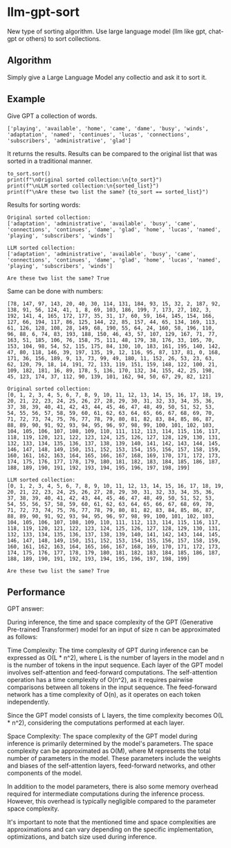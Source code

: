 # llm-gpt-sort
New type of sorting algorithm. Use large language model (llm like gpt, chat-gpt or others) to sort collections.

## Algorithm

Simply give a Large Language Model any collectio and ask it to sort it.

## Example

Give GPT a collection of words.

```['playing', 'available', 'home', 'came', 'dame', 'busy', 'winds', 'adaptation', 'named', 'continues', 'lucas', 'connections', 'subscribers', 'administrative', 'glad']```

It returns the results. Results can be compared to the original list that was sorted in a traditional manner.

```
to_sort.sort()
print(f"\nOriginal sorted collection:\n{to_sort}")
print(f"\nLLM sorted collection:\n{sorted_list}")
print(f"\nAre these two list the same? {to_sort == sorted_list}")
```

Results for sorting words:
```
Original sorted collection:
['adaptation', 'administrative', 'available', 'busy', 'came', 'connections', 'continues', 'dame', 'glad', 'home', 'lucas', 'named', 'playing', 'subscribers', 'winds']

LLM sorted collection:
['adaptation', 'administrative', 'available', 'busy', 'came', 'connections', 'continues', 'dame', 'glad', 'home', 'lucas', 'named', 'playing', 'subscribers', 'winds']

Are these two list the same? True
```

Same can be done with numbers:

```
[78, 147, 97, 143, 20, 40, 30, 114, 131, 184, 93, 15, 32, 2, 187, 92, 138, 91, 56, 124, 41, 1, 8, 69, 103, 186, 199, 7, 173, 27, 102, 3, 192, 141, 4, 165, 172, 177, 35, 31, 17, 60, 59, 164, 145, 154, 166, 127, 66, 194, 117, 86, 125, 144, 22, 85, 157, 44, 65, 134, 169, 113, 61, 126, 128, 108, 28, 149, 68, 190, 55, 64, 24, 160, 58, 196, 110, 96, 88, 6, 74, 83, 193, 188, 150, 46, 43, 57, 107, 129, 167, 71, 77, 163, 51, 185, 106, 76, 158, 75, 111, 48, 179, 38, 176, 33, 105, 70, 153, 104, 98, 54, 52, 115, 175, 84, 130, 10, 183, 161, 195, 140, 142, 47, 80, 118, 146, 39, 197, 135, 19, 12, 116, 95, 87, 137, 81, 0, 168, 171, 36, 156, 189, 9, 13, 73, 99, 49, 180, 11, 152, 26, 53, 23, 63, 62, 120, 79, 18, 14, 191, 72, 133, 119, 151, 159, 148, 122, 100, 21, 109, 182, 181, 16, 89, 178, 5, 136, 170, 132, 34, 155, 42, 25, 198, 45, 123, 174, 37, 112, 90, 139, 101, 162, 94, 50, 67, 29, 82, 121]
```

```
Original sorted collection:
[0, 1, 2, 3, 4, 5, 6, 7, 8, 9, 10, 11, 12, 13, 14, 15, 16, 17, 18, 19, 20, 21, 22, 23, 24, 25, 26, 27, 28, 29, 30, 31, 32, 33, 34, 35, 36, 37, 38, 39, 40, 41, 42, 43, 44, 45, 46, 47, 48, 49, 50, 51, 52, 53, 54, 55, 56, 57, 58, 59, 60, 61, 62, 63, 64, 65, 66, 67, 68, 69, 70, 71, 72, 73, 74, 75, 76, 77, 78, 79, 80, 81, 82, 83, 84, 85, 86, 87, 88, 89, 90, 91, 92, 93, 94, 95, 96, 97, 98, 99, 100, 101, 102, 103, 104, 105, 106, 107, 108, 109, 110, 111, 112, 113, 114, 115, 116, 117, 118, 119, 120, 121, 122, 123, 124, 125, 126, 127, 128, 129, 130, 131, 132, 133, 134, 135, 136, 137, 138, 139, 140, 141, 142, 143, 144, 145, 146, 147, 148, 149, 150, 151, 152, 153, 154, 155, 156, 157, 158, 159, 160, 161, 162, 163, 164, 165, 166, 167, 168, 169, 170, 171, 172, 173, 174, 175, 176, 177, 178, 179, 180, 181, 182, 183, 184, 185, 186, 187, 188, 189, 190, 191, 192, 193, 194, 195, 196, 197, 198, 199]

LLM sorted collection:
[0, 1, 2, 3, 4, 5, 6, 7, 8, 9, 10, 11, 12, 13, 14, 15, 16, 17, 18, 19, 20, 21, 22, 23, 24, 25, 26, 27, 28, 29, 30, 31, 32, 33, 34, 35, 36, 37, 38, 39, 40, 41, 42, 43, 44, 45, 46, 47, 48, 49, 50, 51, 52, 53, 54, 55, 56, 57, 58, 59, 60, 61, 62, 63, 64, 65, 66, 67, 68, 69, 70, 71, 72, 73, 74, 75, 76, 77, 78, 79, 80, 81, 82, 83, 84, 85, 86, 87, 88, 89, 90, 91, 92, 93, 94, 95, 96, 97, 98, 99, 100, 101, 102, 103, 104, 105, 106, 107, 108, 109, 110, 111, 112, 113, 114, 115, 116, 117, 118, 119, 120, 121, 122, 123, 124, 125, 126, 127, 128, 129, 130, 131, 132, 133, 134, 135, 136, 137, 138, 139, 140, 141, 142, 143, 144, 145, 146, 147, 148, 149, 150, 151, 152, 153, 154, 155, 156, 157, 158, 159, 160, 161, 162, 163, 164, 165, 166, 167, 168, 169, 170, 171, 172, 173, 174, 175, 176, 177, 178, 179, 180, 181, 182, 183, 184, 185, 186, 187, 188, 189, 190, 191, 192, 193, 194, 195, 196, 197, 198, 199]

Are these two list the same? True
```



## Performance

GPT answer:

During inference, the time and space complexity of the GPT (Generative Pre-trained Transformer) model for an input of size n can be approximated as follows:

Time Complexity: The time complexity of GPT during inference can be expressed as O(L * n^2), where L is the number of layers in the model and n is the number of tokens in the input sequence. Each layer of the GPT model involves self-attention and feed-forward computations. The self-attention operation has a time complexity of O(n^2), as it requires pairwise comparisons between all tokens in the input sequence. The feed-forward network has a time complexity of O(n), as it operates on each token independently.

Since the GPT model consists of L layers, the time complexity becomes O(L * n^2), considering the computations performed at each layer.

Space Complexity: The space complexity of the GPT model during inference is primarily determined by the model's parameters. The space complexity can be approximated as O(M), where M represents the total number of parameters in the model. These parameters include the weights and biases of the self-attention layers, feed-forward networks, and other components of the model.

In addition to the model parameters, there is also some memory overhead required for intermediate computations during the inference process. However, this overhead is typically negligible compared to the parameter space complexity.

It's important to note that the mentioned time and space complexities are approximations and can vary depending on the specific implementation, optimizations, and batch size used during inference.
